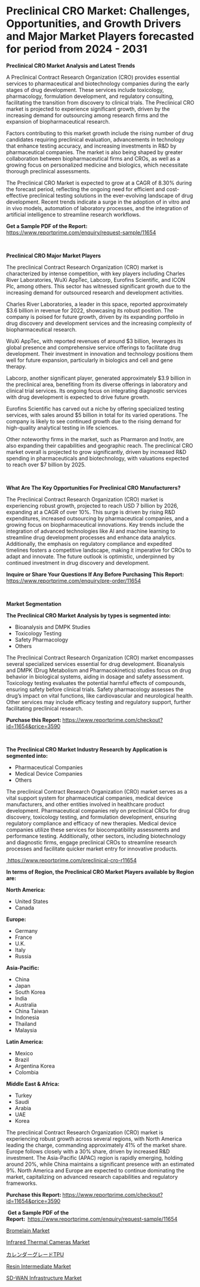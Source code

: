 <p><h1>Preclinical CRO Market: Challenges, Opportunities, and Growth Drivers and Major Market Players forecasted for period from 2024 - 2031</h1></p><p><strong>Preclinical CRO Market Analysis and Latest Trends</strong></p>
<p><p>A Preclinical Contract Research Organization (CRO) provides essential services to pharmaceutical and biotechnology companies during the early stages of drug development. These services include toxicology, pharmacology, formulation development, and regulatory consulting, facilitating the transition from discovery to clinical trials. The Preclinical CRO market is projected to experience significant growth, driven by the increasing demand for outsourcing among research firms and the expansion of biopharmaceutical research. </p><p>Factors contributing to this market growth include the rising number of drug candidates requiring preclinical evaluation, advancements in technology that enhance testing accuracy, and increasing investments in R&D by pharmaceutical companies. The market is also being shaped by greater collaboration between biopharmaceutical firms and CROs, as well as a growing focus on personalized medicine and biologics, which necessitate thorough preclinical assessments. </p><p>The Preclinical CRO Market is expected to grow at a CAGR of 8.30% during the forecast period, reflecting the ongoing need for efficient and cost-effective preclinical testing solutions in the ever-evolving landscape of drug development. Recent trends indicate a surge in the adoption of in vitro and in vivo models, automation of laboratory processes, and the integration of artificial intelligence to streamline research workflows.</p></p>
<p><strong>Get a Sample PDF of the Report:&nbsp;</strong> <a href="https://www.reportprime.com/enquiry/request-sample/11654">https://www.reportprime.com/enquiry/request-sample/11654</a></p>
<p>&nbsp;</p>
<p><strong>Preclinical CRO Major Market Players</strong></p>
<p><p>The preclinical Contract Research Organization (CRO) market is characterized by intense competition, with key players including Charles River Laboratories, WuXi AppTec, Labcorp, Eurofins Scientific, and ICON Plc, among others. This sector has witnessed significant growth due to the increasing demand for outsourced research and development activities.</p><p>Charles River Laboratories, a leader in this space, reported approximately $3.6 billion in revenue for 2022, showcasing its robust position. The company is poised for future growth, driven by its expanding portfolio in drug discovery and development services and the increasing complexity of biopharmaceutical research.</p><p>WuXi AppTec, with reported revenues of around $3 billion, leverages its global presence and comprehensive service offerings to facilitate drug development. Their investment in innovation and technology positions them well for future expansion, particularly in biologics and cell and gene therapy.</p><p>Labcorp, another significant player, generated approximately $3.9 billion in the preclinical area, benefiting from its diverse offerings in laboratory and clinical trial services. Its ongoing focus on integrating diagnostic services with drug development is expected to drive future growth.</p><p>Eurofins Scientific has carved out a niche by offering specialized testing services, with sales around $5 billion in total for its varied operations. The company is likely to see continued growth due to the rising demand for high-quality analytical testing in life sciences.</p><p>Other noteworthy firms in the market, such as Pharmaron and Inotiv, are also expanding their capabilities and geographic reach. The preclinical CRO market overall is projected to grow significantly, driven by increased R&D spending in pharmaceuticals and biotechnology, with valuations expected to reach over $7 billion by 2025.</p></p>
<p>&nbsp;</p>
<p><strong>What Are The Key Opportunities For Preclinical CRO Manufacturers?</strong></p>
<p><p>The Preclinical Contract Research Organization (CRO) market is experiencing robust growth, projected to reach USD 7 billion by 2026, expanding at a CAGR of over 10%. This surge is driven by rising R&D expenditures, increased outsourcing by pharmaceutical companies, and a growing focus on biopharmaceutical innovations. Key trends include the integration of advanced technologies like AI and machine learning to streamline drug development processes and enhance data analytics. Additionally, the emphasis on regulatory compliance and expedited timelines fosters a competitive landscape, making it imperative for CROs to adapt and innovate. The future outlook is optimistic, underpinned by continued investment in drug discovery and development.</p></p>
<p><strong>Inquire or Share Your Questions If Any Before Purchasing This Report:</strong> <a href="https://www.reportprime.com/enquiry/pre-order/11654">https://www.reportprime.com/enquiry/pre-order/11654</a></p>
<p>&nbsp;</p>
<p><strong>Market Segmentation</strong></p>
<p><strong>The Preclinical CRO Market Analysis by types is segmented into:</strong></p>
<p><ul><li>Bioanalysis and DMPK Studies</li><li>Toxicology Testing</li><li>Safety Pharmacology</li><li>Others</li></ul></p>
<p><p>The Preclinical Contract Research Organization (CRO) market encompasses several specialized services essential for drug development. Bioanalysis and DMPK (Drug Metabolism and Pharmacokinetics) studies focus on drug behavior in biological systems, aiding in dosage and safety assessment. Toxicology testing evaluates the potential harmful effects of compounds, ensuring safety before clinical trials. Safety pharmacology assesses the drug’s impact on vital functions, like cardiovascular and neurological health. Other services may include efficacy testing and regulatory support, further facilitating preclinical research.</p></p>
<p><strong>Purchase this Report:&nbsp;</strong><a href="https://www.reportprime.com/checkout?id=11654&price=3590">https://www.reportprime.com/checkout?id=11654&price=3590</a></p>
<p>&nbsp;</p>
<p><strong>The Preclinical CRO Market Industry Research by Application is segmented into:</strong></p>
<p><ul><li>Pharmaceutical Companies</li><li>Medical Device Companies</li><li>Others</li></ul></p>
<p><p>The preclinical Contract Research Organization (CRO) market serves as a vital support system for pharmaceutical companies, medical device manufacturers, and other entities involved in healthcare product development. Pharmaceutical companies rely on preclinical CROs for drug discovery, toxicology testing, and formulation development, ensuring regulatory compliance and efficacy of new therapies. Medical device companies utilize these services for biocompatibility assessments and performance testing. Additionally, other sectors, including biotechnology and diagnostic firms, engage preclinical CROs to streamline research processes and facilitate quicker market entry for innovative products.</p></p>
<p><a href="https://www.reportprime.com/preclinical-cro-r11654">&nbsp;https://www.reportprime.com/preclinical-cro-r11654</a></p>
<p><strong>In terms of Region, the Preclinical CRO Market Players available by Region are:</strong></p>
<p>
    <p> <strong> North America: </strong>
        <ul>
            <li>United States</li>
            <li>Canada</li>
        </ul>
        </p> 
    <p> <strong> Europe: </strong>
        <ul>
            <li>Germany</li>
            <li>France</li>
            <li>U.K.</li>
            <li>Italy</li>
            <li>Russia</li>
        </ul>
        </p> 
    <p> <strong> Asia-Pacific: </strong>
        <ul>
            <li>China</li>
            <li>Japan</li>
            <li>South Korea</li>
            <li>India</li>
            <li>Australia</li>
            <li>China Taiwan</li>
            <li>Indonesia</li>
            <li>Thailand</li>
            <li>Malaysia</li>
        </ul>
        </p> 
    <p> <strong> Latin America: </strong>
        <ul>
            <li>Mexico</li>
            <li>Brazil</li>
            <li>Argentina Korea</li>
            <li>Colombia</li>
        </ul>
        </p> 
    <p> <strong> Middle East & Africa: </strong>
        <ul>
            <li>Turkey</li>
            <li>Saudi</li>
            <li>Arabia</li>
            <li>UAE</li>
            <li>Korea</li>
        </ul>
    </p>
    </p>
<p><p>The preclinical Contract Research Organization (CRO) market is experiencing robust growth across several regions, with North America leading the charge, commanding approximately 41% of the market share. Europe follows closely with a 30% share, driven by increased R&D investment. The Asia-Pacific (APAC) region is rapidly emerging, holding around 20%, while China maintains a significant presence with an estimated 9%. North America and Europe are expected to continue dominating the market, capitalizing on advanced research capabilities and regulatory frameworks.</p></p>
<p><strong>Purchase this Report: </strong><a href="https://www.reportprime.com/checkout?id=11654&price=3590">https://www.reportprime.com/checkout?id=11654&price=3590</a></p>
<p>&nbsp;<strong>Get a Sample PDF of the Report:&nbsp;&nbsp;</strong><a href="https://www.reportprime.com/enquiry/request-sample/11654">https://www.reportprime.com/enquiry/request-sample/11654</a></p>
<p><strong></strong></p>
<p><p><a href="https://medium.com/@charityrice64/the-bromelain-market-is-experiencing-higher-than-anticipated-demand-compared-to-pre-pandemic-60664ce968ae">Bromelain Market</a></p><p><a href="https://www.linkedin.com/pulse/analyzing-key-drivers-infrared-thermal-cameras-market-a9sic?trackingId=cBcPYH4mSYargBTUidW1ng%3D%3D">Infrared Thermal Cameras Market</a></p><p><a href="https://medium.com/@rudysimonis2023/calendering-grade-tpu-market-%E3%81%AF-%E3%82%B3%E3%82%B9%E3%83%88%E7%AE%A1%E7%90%86%E3%81%A8%E5%8A%B9%E7%8E%87%E5%90%91%E4%B8%8A%E3%82%92%E5%84%AA%E5%85%88%E3%81%97%E3%81%BE%E3%81%99-%E3%81%95%E3%82%89%E3%81%AB-%E5%A0%B1%E5%91%8A%E6%9B%B8%E3%81%AF%E5%B8%82%E5%A0%B4%E3%81%AE%E9%9C%80%E8%A6%81%E9%9D%A2%E3%81%A8%E4%BE%9B%E7%B5%A6%E9%9D%A2%E3%81%AE%E4%B8%A1%E6%96%B9%E3%82%92%E3%82%AB%E3%83%90%E3%83%BC%E3%81%97%E3%81%A6%E3%81%84%E3%81%BE%E3%81%99-calendering-grade-c117f5a96d6f">カレンダーグレードTPU</a></p><p><a href="https://medium.com/@charityrice64/this-report-aims-to-deliver-an-in-depth-analysis-of-the-global-resin-intermediate-market-offering-1c999da82a98">Resin Intermediate Market</a></p><p><a href="https://issuu.com/reportprime-2/docs/sd-wan-infrastructure-market-size-2_66b75fa8a9339a">SD-WAN Infrastructure Market</a></p></p>